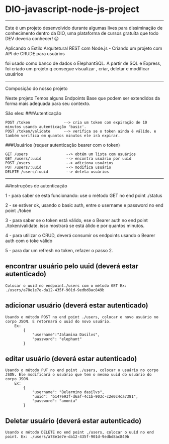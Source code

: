 # DIO-javascript-node-js-project
---
Este é um projeto desenvolvido durante algumas lives para dissiminação de conhecimento dentro da DIO, uma plataforma de cursos gratuíta que todo DEV deveria conhecer! 😉

Aplicando o Estilo Arquitetural REST com Node.js - Criando um projeto com API de CRUDE para usuários

foi usado como banco de dados o ElephantSQL. A partir de SQL e Express, foi criado um projeto q consegue visualizar , criar, deletar e modificar usuários

---
Composição do nosso projeto

Neste projeto Temos alguns Endpoints Base que podem ser extendidos da forma mais adequada para seu contexto.

São eles:
###Autenticação

    POST /token               --> cria um token com expiração de 10 minutos usando autenticação 'basic'.
    POST /token/validate      --> verifica se o token ainda é válido. e também verifica em quantos minutos ele irá expirar.
    

###Usuários (requer autenticação bearer com o token)

    GET /users                 --> obtém um lista com usuários
    GET /users/:uuid           --> encontra usuário por uuid
    POST /users                --> adiciona usuários 
    PUT /users/:uuid           --> modifica usuário
    DELETE /users/:uuid        --> deleta usuários


---
##instruções de autenticação
 
1 - para saber se está funcionando:
    use o método GET no end point  ./status

2 - se estiver ok, usando o basic auth, entre o username e password no end point ./token

3 - para saber se o token está válido, ese o Bearer auth no end point ./token/validate. isso mostrará se está álido e por quantos minutos.

4 - para utilizar o CRUD, deverá consumir os endpoints usando o Bearer auth com o toke válido

5 - para dar um refresh no token, refazer o passo 2.


## encontrar usuário pelo uuid (deverá estar autenticado)

    Colocar o uuid no endpoint./users com o método GET Ex: ./users/a78e1e7e-da12-435f-901d-9edbd8ac849b

## adicionar usuário (deverá estar autenticado)

    Usando o método POST no end point ./users, colocar o novo usuário no corpo JSON. E retornará o uuid do novo usuário.
        Ex:
            {
	            "username":"Jalamina Dasilvs",
	            "password": "elephant"
            }

## editar usuário (deverá estar autenticado)

    Usando o método PUT no end point ./users, colocar o usuário no corpo JSON. Ele modificará o usuário que tem o mesmo uuid do usuário do corpo JSON.
        Ex:
            {
                "username": "Belarmino dasilvs",
                "uuid": "b147e93f-d6af-4c1b-903c-c2e0c4ca7381", 
                "password": "amonia"
		    }

## Deletar usuário (deverá estar autenticado)

    Usando o método DELETE no end point ./users, colocar o uuid no end point. Ex: ./users/a78e1e7e-da12-435f-901d-9edbd8ac849b